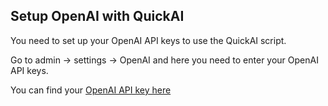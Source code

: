 ## Setup OpenAI with QuickAI
You need to set up your OpenAI API keys to use the QuickAI script.

Go to admin -> settings -> OpenAI and here you need to enter your OpenAI API keys.

You can find your [OpenAI API key here](https://platform.openai.com/account/api-keys)
